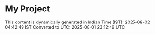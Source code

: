 # My Project

This content is dynamically generated in Indian Time (IST): 2025-08-02 04:42:49 IST
Converted to UTC: 2025-08-01 23:12:49 UTC
